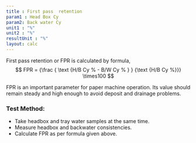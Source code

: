 ```yaml
---
title : First pass  retention
param1 : Head Box Cy
param2: Back water Cy
unit1 : "%"
unit2 : "%"
resultUnit : "%"
layout: calc
---
```


First pass retention or FPR is calculated by formula,
$$
 FPR = {\frac { \text {H/B Cy % - B/W Cy % } } {\text {H/B  Cy %}}} \times100
$$ 


FPR is an important parameter for paper machine operation.
Its value should remain steady and high enough to avoid deposit and drainage problems.  
### Test Method:
- Take headbox and tray water samples at the same time.
- Measure headbox and backwater consistencies.
- Calculate FPR as per formula given above.  

<script>  
    const inputs = document.querySelectorAll('input');    
    inputs.forEach(input => {     
      input.addEventListener('input', () => {
        
              calculate();
      });      
          if (input.value) {
        input.closest('.outlined-field').classList.add('has-content');
      }
    }); 
    function calculate() {
      const headBoxCy = parseFloat(document.getElementById('param1').value) || 0;
      const backWaterCy = parseFloat(document.getElementById('param2').value) || 0;
     
    const retention = ((headBoxCy - backWaterCy)*100)/headBoxCy   
      document.getElementById('result').innerText = retention.toFixed(2);
    }
</script>